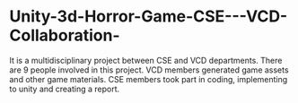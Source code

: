 # Unity-3d-Horror-Game-CSE---VCD-Collaboration-
It is a multidisciplinary project between CSE and VCD departments. There are 9 people involved in this project. VCD members generated game assets and other game materials. CSE members took part in coding, implementing to unity and creating a report.
